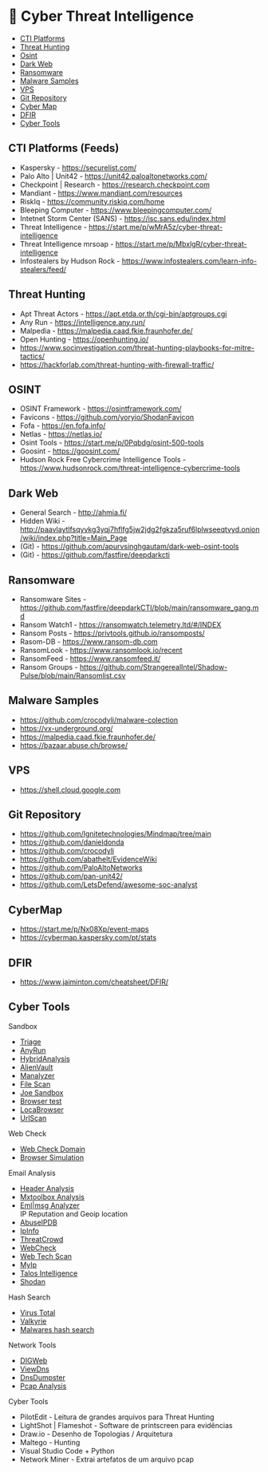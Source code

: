 # 🔎 Cyber Threat Intelligence 
* [CTI Platforms](#threat-intel)
* [Threat Hunting](#threat-hunting)
* [Osint](#Osint)
* [Dark Web](#dark-web)
* [Ransomware](#ransomware)
* [Malware Samples](#malware-samples)
* [VPS](#vps)
* [Git Repository](#git-repository)
* [Cyber Map](#cyber-map)
* [DFIR](#dfir)
* [Cyber Tools](#Cyber-Tools)

## CTI Platforms (Feeds) 

- Kaspersky - https://securelist.com/
- Palo Alto | Unit42 - https://unit42.paloaltonetworks.com/
- Checkpoint | Research - https://research.checkpoint.com
- Mandiant - https://www.mandiant.com/resources
- RiskIq - https://community.riskiq.com/home
- Bleeping Computer - https://www.bleepingcomputer.com/
- Intetnet Storm Center (SANS) - https://isc.sans.edu/index.html
- Threat Intelligence - https://start.me/p/wMrA5z/cyber-threat-intelligence
- Threat Intelligence mrsoap - https://start.me/p/MbxlgR/cyber-threat-intelligence
- Infostealers by Hudson Rock - https://www.infostealers.com/learn-info-stealers/feed/

## Threat Hunting

- Apt Threat Actors - https://apt.etda.or.th/cgi-bin/aptgroups.cgi
- Any Run - https://intelligence.any.run/
- Malpedia - https://malpedia.caad.fkie.fraunhofer.de/
- Open Hunting - https://openhunting.io/
- https://www.socinvestigation.com/threat-hunting-playbooks-for-mitre-tactics/
- https://hackforlab.com/threat-hunting-with-firewall-traffic/

## OSINT

- OSINT Framework - https://osintframework.com/
- Favicons - https://github.com/yoryio/ShodanFavicon
- Fofa - https://en.fofa.info/
- Netlas - https://netlas.io/
- Osint Tools - https://start.me/p/0Pqbdg/osint-500-tools
- Goosint - https://goosint.com/
- Hudson Rock Free Cybercrime Intelligence Tools - https://www.hudsonrock.com/threat-intelligence-cybercrime-tools

## Dark Web

- General Search - http://ahmia.fi/
- Hidden Wiki - http://paavlaytlfsqyvkg3yqj7hflfg5jw2jdg2fgkza5ruf6lplwseeqtvyd.onion/wiki/index.php?title=Main_Page
- (Git) - https://github.com/apurvsinghgautam/dark-web-osint-tools
- (Git) - https://github.com/fastfire/deepdarkcti

## Ransomware

- Ransomware Sites - https://github.com/fastfire/deepdarkCTI/blob/main/ransomware_gang.md
- Ransom Watch1 - https://ransomwatch.telemetry.ltd/#/INDEX
- Ransom Posts - https://privtools.github.io/ransomposts/
- Rasom-DB - https://www.ransom-db.com
- RansomLook - https://www.ransomlook.io/recent
- RansomFeed - https://www.ransomfeed.it/
- Ransom Groups - https://github.com/StrangerealIntel/Shadow-Pulse/blob/main/Ransomlist.csv

## Malware Samples 

- https://github.com/crocodyli/malware-colection
- https://vx-underground.org/
- https://malpedia.caad.fkie.fraunhofer.de/
- https://bazaar.abuse.ch/browse/
  

## VPS

- https://shell.cloud.google.com

## Git Repository

- https://github.com/Ignitetechnologies/Mindmap/tree/main
- https://github.com/danieldonda
- https://github.com/crocodyli
- https://github.com/abathelt/EvidenceWiki
- https://github.com/PaloAltoNetworks
- https://github.com/pan-unit42/
- https://github.com/LetsDefend/awesome-soc-analyst

## CyberMap
- https://start.me/p/Nx08Xp/event-maps
- https://cybermap.kaspersky.com/pt/stats

## DFIR

- https://www.jaiminton.com/cheatsheet/DFIR/

## Cyber Tools

Sandbox

- [Triage](https://tria.ge/)
- [AnyRun](https://any.run/)
- [HybridAnalysis](https://www.hybrid-analysis.com/)
- [AlienVault](https://otx.alienvault.com/browse/global/pulses?include_inactive=0&sort=-modified&page=1)
- [Manalyzer](https://manalyzer.org/)
- [File Scan](https://www.filescan.io/scan)
- [Joe Sandbox](https://www.joesandbox.com)
- [Browser test ](https://www.browserling.com/)
- [LocaBrowser](https://www.locabrowser.com/)
- [UrlScan](https://urlscan.io/)

Web Check
- [Web Check Domain](https://web-check.xyz/)
- [Browser Simulation](https://www.wannabrowser.ne)

Email Analysis
 - [Header Analysis](https://toolbox.googleapps.com/apps/messageheader/)
 - [Mxtoolbox Analysis](https://mxtoolbox.com/EmailHeaders.aspx)
 - [Eml|msg Analyzer](https://eml-analyzer.herokuapp.com/#/)    
IP Reputation and Geoip location
- [AbuseIPDB](https://www.abuseipdb.com/) 
- [IpInfo](https://ipinfo.io/)
- [ThreatCrowd](https://ci-www.threatcrowd.org/)
- [WebCheck](https://web-check.as93.net/)
- [Web Tech Scan](https://sitereport.netcraft.com/)
- [MyIp](https://myip.ms/)
- [Talos Intelligence](https://talosintelligence.com/reputation_center)
- [Shodan](https://www.shodan.io)


Hash Search
- [Virus Total](https://www.virustotal.com/)
- [Valkyrie](https://valkyrie.comodo.com/)
- [Malwares hash search](https://www.malwares.com)


Network Tools
- [DIGWeb](https://www.digwebinterface.com/)
- [ViewDns](https://viewdns.info/)
- [DnsDumpster](https://dnsdumpster.com/)
- [Pcap Analysis](https://apackets.com)


Cyber Tools
 - PilotEdit - Leitura de grandes arquivos para Threat Hunting
 - LightShot | Flameshot - Software de printscreen para evidências
 - Draw.io - Desenho de Topologias / Arquitetura
 - Maltego - Hunting
 - Visual Studio Code + Python
 - Network Miner - Extrai artefatos de um arquivo pcap


 
 
